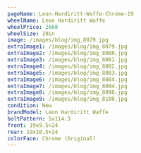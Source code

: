```yaml
---
pageName: Leon-Hardiritt-Waffe-Chrome-19
wheelName: Leon Hardiritt Waffe
wheelPrice: 2660
wheelSize: 19in
image: /images/blog/img_8079.jpg
extraImage1: /images/blog/img_8079.jpg
extraImage2: /images/blog/img_8080.jpg
extraImage3: /images/blog/img_8081.jpg
extraImage4: /images/blog/img_8082.jpg
extraImage5: /images/blog/img_8083.jpg
extraImage6: /images/blog/img_8084.jpg
extraImage7: /images/blog/img_8094.jpg
extraImage8: /images/blog/img_8096.jpg
extraImage9: /images/blog/img_8100.jpg
condition: New
brandModel: Leon Hardiritt Waffe
boltPattern: 5x114.3
front: 19x9.5+24
rear: 19x10.5+24
colorFace: Chrome (Original)
---
```

